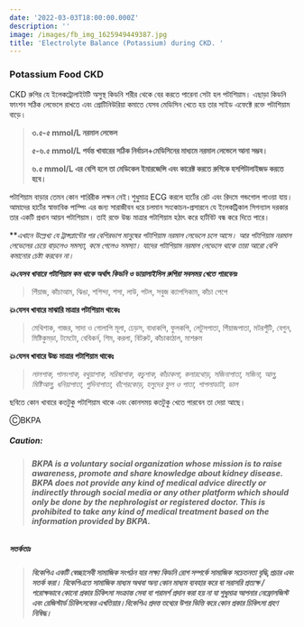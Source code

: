 ```yaml
---
date: '2022-03-03T18:00:00.000Z'
description: ''
image: /images/fb_img_1625949449387.jpg
title: 'Electrolyte Balance (Potassium) during CKD. '
---
```



### Potassium Food CKD

CKD রুগির যে ইলেকট্রোলাইটটি অসুস্থ কিডনি শরীর থেকে বের করতে পারেনা সেটা হল পটাশিয়াম। এছাড়া কিডনি ফাংশন সঠিক লেভেলে রাখতে এবং প্রোটিনিউরিয়া কমাতে যেসব মেডিসিন খেতে হয় তার সাইড এফেক্টে রক্তে পটাশিয়াম বাড়ে।

> **৩.৫-৫ mmol/L নরমাল লেভেল**
>
> **৫-৬.৫ mmol/L পর্যন্ত খাবারের সঠিক নির্বাচন+মেডিসিনের মাধ্যমে নরমাল লেভেলে আনা সম্ভব।**
>
> **৬.৫ mmol/L এর বেশি হলে তা মেডিকেল ইমারজেন্সি এবং কারেক্ট করতে রুগিকে হসপিটালাইজড করতে হবে।**

পটাশিয়াম বাড়ার তেমন কোন শারিরীক লক্ষন নেই।শুধুমাত্র ECG করলে হার্টের রেট এবং রিদমে গন্ডগোল পাওয়া যায়। আমাদের হার্টের স্বাভাবিক পাম্পিং এর জন্য সারাজীবন ধরে চলমান সংকোচন-প্রসারনে যে ইলেকট্রিকাল সিগন্যাল দরকার তার একটি প্রধান আয়ন পটাশিয়াম। তাই রক্তে উচ্চ মাত্রার পটাশিয়াম হঠাৎ করে হার্টবিট বন্ধ করে দিতে পারে।

\**_এখানে উল্লেখ্য যে ট্রান্সপ্লান্টের পর বেশিরভাগ মানুষের পটাশিয়াম নরমাল লেভেলে চলে আসে। আর পটাশিয়াম নরমাল লেভেলের চেয়ে বাড়লেও সমস্যা, কমে গেলেও সমস্যা।  যাদের পটাশিয়াম নরমাল লেভেলে থাকে তারা আরো বেশি কমানোর চেষ্টা করবেন না।_

**_💥যেসব খাবারে পটাশিয়াম কম থাকে অর্থাৎ কিডনি ও ডায়ালাইসিস রুগিরা সবসময় খেতে পারবেনঃ_**

> পিঁয়াজ, কাঁচাআম, ঝিঙা, শশিন্দা, শসা, লাউ, পটল, সবুজ ক্যাপসিকাম, কাঁচা পেপে

**💥যেসব খাবারে মাঝারি মাত্রার পটাশিয়াম থাকেঃ**

> মেথিশাক, গাজর, সাদা ও গোলাপি মূলা, ঢেড়স, বাধাকপি, ফুলকপি, লেটুসপাতা, পিঁয়াজপাতা, মটরশুঁটি, বেগুন, মিষ্টিকুমড়া, টমেটো, বেবিকর্ন, শিম, করলা, বিটরুট, কাঁচাকাঠাল, মাশরুম

**💥যেসব খাবারে উচ্চ মাত্রার পটাশিয়াম থাকেঃ**

> _লালশাক, পালংশাক, বথুয়াশাক, সরিষাশাক, কচুশাক, কাঁচাকলা, কলারথোড়, সজিনাপাতা, সজিনা, আলু, মিষ্টিআলু, ধনিয়াপাতা, পুদিনাপাতা, বাঁশেরকোড়, হলুদের ফুল ও পাতা, শাপলাডাটা, ডাল_

ছবিতে কোন খাবারে কতটুকু পটাশিয়াম থাকে এবং কোনসময় কতটুকু খেতে পারবেন তা দেয়া আছে।

ⒸBKPA

##### **Caution:**

> ###### **BKPA is a voluntary social organization whose mission is to raise awareness, promote and share knowledge about kidney disease. BKPA does not provide any kind of medical advice directly or indirectly through social media or any other platform which should only be done by the nephrologist or registered doctor. This is prohibited to take any kind of medical treatment based on the information provided by BKPA.**

##### **সতর্কতাঃ**

> ###### **বিকেপিএ একটি স্বেচ্ছাসেবী সামাজিক সংগঠন যার লক্ষ্য কিডনি রোগ সম্পর্কে সামাজিক সচেতনতা বৃদ্ধি,প্রচার এবং সতর্ক করা। বিকেপিএতে সামাজিক মাধ্যম অথবা অন্য কোন মাধ্যম ব্যবহার করে বা সরাসরি প্রত্যক্ষ / পরোক্ষভাবে কোনো প্রকার চিকিৎসা সংক্রান্ত সেবা বা পরামর্শ প্রদান করা হয় না যা শুধুমাত্র আপনার নেফ্রোলজিস্ট এবং রেজিস্টার্ড চিকিৎসকের এখতিয়ার।বিকেপিএ প্রদত্ত তথ্যের উপর ভিত্তি করে কোন প্রকার চিকিৎসা গ্রহণ নিষিদ্ধ।**
